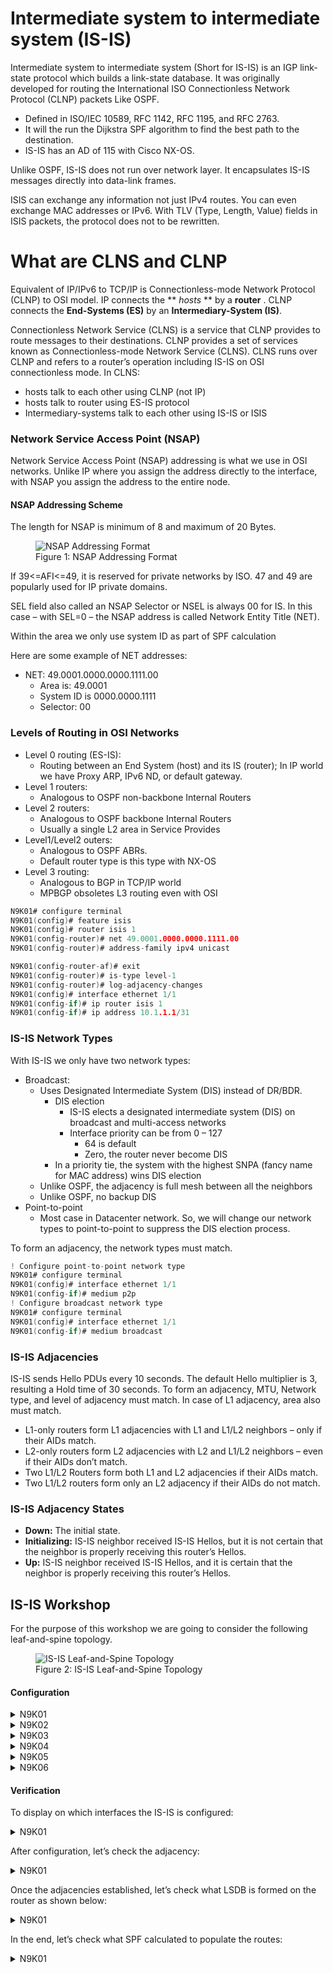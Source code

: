 # Intermediate system to intermediate system (IS-IS)

Intermediate system to intermediate system (Short for IS-IS) is an IGP link-state protocol which builds a link-state database. It was originally developed for routing the International ISO Connectionless Network Protocol (CLNP) packets Like OSPF.

  * Defined in ISO/IEC 10589, RFC 1142, RFC 1195, and RFC 2763.
  * It will the run the Dijkstra SPF algorithm to find the best path to the destination.
  * IS-IS has an AD of 115 with Cisco NX-OS.

Unlike OSPF, IS-IS does not run over network layer. It encapsulates IS-IS messages directly into data-link frames.

ISIS can exchange any information not just IPv4 routes. You can even exchange MAC addresses or IPv6. With TLV (Type, Length, Value) fields in ISIS packets, the protocol does not to be rewritten.


# What are CLNS and CLNP


Equivalent of IP/IPv6 to TCP/IP is Connectionless-mode Network Protocol (CLNP) to OSI model. IP connects the ** *hosts* ** by a **router** . CLNP connects the **End-Systems (ES)** by an **Intermediary-System (IS)**.

Connectionless Network Service (CLNS) is a service that CLNP provides to route messages to their destinations. CLNP provides a set of services known as Connectionless-mode Network Service (CLNS). CLNS runs over CLNP and refers to a router’s operation including IS-IS on OSI connectionless mode. In CLNS:

  * hosts talk to each other using CLNP (not IP)
  * hosts talk to router using ES-IS protocol
  * Intermediary-systems talk to each other using IS-IS or ISIS

### Network Service Access Point (NSAP)

Network Service Access Point (NSAP) addressing is what we use in OSI networks. Unlike IP where you assign the address directly to the interface, with NSAP you assign the address to the entire node.

#### NSAP Addressing Scheme

The length for NSAP is minimum of 8 and maximum of 20 Bytes.

<figure>
  <img src="https://user-images.githubusercontent.com/31813625/235539939-b0423bf9-6cf4-4840-a659-347c343cb60d.png" alt="NSAP Addressing Format">
  <figcaption>Figure 1: NSAP Addressing Format</figcaption>
</figure>


If 39<=AFI<=49, it is reserved for private networks by ISO. 47 and 49 are popularly used for IP private domains.

SEL field also called an NSAP Selector or NSEL is always 00 for IS. In this case – with SEL=0 – the NSAP address is called Network Entity Title (NET).

Within the area we only use system ID as part of SPF calculation

Here are some example of NET addresses:

* NET: 49.0001.0000.0000.1111.00
  * Area is: 49.0001
  * System ID is 0000.0000.1111
  * Selector: 00

### Levels of Routing in OSI Networks

* Level 0 routing (ES-IS):
  * Routing between an End System (host) and its IS (router); In IP world we have Proxy ARP, IPv6 ND, or default gateway.
* Level 1 routers:
  * Analogous to OSPF non-backbone Internal Routers
* Level 2 routers:
  * Analogous to OSPF backbone Internal Routers
  * Usually a single L2 area in Service Provides
* Level1/Level2 outers:
  * Analogous to OSPF ABRs.
  * Default router type is this type with NX-OS
* Level 3 routing:
  * Analogous to BGP in TCP/IP world
  * MPBGP obsoletes L3 routing even with OSI

```c  
N9K01# configure terminal
N9K01(config)# feature isis
N9K01(config)# router isis 1
N9K01(config-router)# net 49.0001.0000.0000.1111.00
N9K01(config-router)# address-family ipv4 unicast

N9K01(config-router-af)# exit
N9K01(config-router)# is-type level-1
N9K01(config-router)# log-adjacency-changes
N9K01(config)# interface ethernet 1/1
N9K01(config-if)# ip router isis 1
N9K01(config-if)# ip address 10.1.1.1/31
```

### IS-IS Network Types

With IS-IS we only have two network types:

  * Broadcast:
    * Uses Designated Intermediate System (DIS) instead of DR/BDR.
      * DIS election
        * IS-IS elects a designated intermediate system (DIS) on broadcast and multi-access networks
	    * Interface priority can be from 0 – 127
		  * 64 is default
		  * Zero, the router never become DIS
	  * In a priority tie, the system with the highest SNPA (fancy name for MAC address) wins DIS election
    * Unlike OSPF, the adjacency is full mesh between all the neighbors
    * Unlike OSPF, no backup DIS
  * Point-to-point
    * Most case in Datacenter network. So, we will change our network types to point-to-point to suppress the DIS election process.

To form an adjacency, the network types must match.

```c
! Configure point-to-point network type
N9K01# configure terminal
N9K01(config)# interface ethernet 1/1
N9K01(config-if)# medium p2p
! Configure broadcast network type
N9K01# configure terminal
N9K01(config)# interface ethernet 1/1
N9K01(config-if)# medium broadcast
```

### IS-IS Adjacencies

IS-IS sends Hello PDUs every 10 seconds. The default Hello multiplier is 3, resulting a Hold time of 30 seconds. To form an adjacency, MTU, Network type, and level of adjacency must match. In case of L1 adjacency, area also must match.

* L1-only routers form L1 adjacencies with L1 and L1/L2 neighbors – only if their AIDs match.
* L2-only routers form L2 adjacencies with L2 and L1/L2 neighbors – even if their AIDs don’t match.
* Two L1/L2 Routers form both L1 and L2 adjacencies if their AIDs match.
* Two L1/L2 routers form only an L2 adjacency if their AIDs do not match.

### IS-IS Adjacency States

  * **Down:** The initial state.
  * **Initializing:** IS-IS neighbor received IS-IS Hellos, but it is not certain that the neighbor is properly receiving this router’s Hellos.
  * **Up:** IS-IS neighbor received IS-IS Hellos, and it is certain that the neighbor is properly receiving this router’s Hellos.


## IS-IS Workshop

For the purpose of this workshop we are going to consider the following leaf-and-spine topology.

<figure>
  <img src="https://user-images.githubusercontent.com/31813625/235541992-06cb69f1-1c46-42f2-8bb0-72bcb41da963.png" alt="IS-IS Leaf-and-Spine Topology">
  <figcaption>Figure 2: IS-IS Leaf-and-Spine Topology</figcaption>
</figure>

#### Configuration

<details>
 
<summary>N9K01</summary>

```abap
configure terminal
    feature isis
  interface Ethernet1/1
     no switchport
     ip address 10.1.1.0/31
     no shutdown
    interface Ethernet1/2
     no switchport
     ip address 10.1.1.2/31
     no shutdown
    interface Ethernet1/3
     no switchport
     ip address 10.1.1.4/31
     no shutdown
    interface Ethernet1/4
     no switchport
    ip address 10.1.1.6/31
     no shutdown
    router isis 1
      net 49.0001.0000.0000.1111.00
    address-family ipv4 unicast
    is-type level-1
    log-adjacency-changes
    interface ethernet 1/1-4
      ip router isis 1
     medium p2p
    exit
```
</details>

<details>

<summary>N9K02</summary>

```abap
configure terminal
    feature isis
  interface Ethernet1/1
     no switchport
     ip address 10.1.1.8/31
     no shutdown
    interface Ethernet1/2
     no switchport
     ip address 10.1.1.10/31
     no shutdown
    interface Ethernet1/3
     no switchport
     ip address 10.1.1.12/31
     no shutdown
    interface Ethernet1/4
     no switchport
    ip address 10.1.1.14/31
    router isis 1
      net 49.0001.0000.0000.2222.00
    address-family ipv4 unicast
    is-type level-1
    log-adjacency-changes
    interface ethernet 1/1-4
      ip router isis 1
     medium p2p
    exit
```
</details>

<details>

<summary>N9K03</summary>

```abap
configure terminal
    feature isis
  interface Ethernet1/1
     no switchport
     ip address 10.1.1.1/31
     no shutdown
    interface Ethernet1/2
     no switchport
     ip address 10.1.1.9/31
     no shutdown
  interface Ethernet1/6
     no switchport
     ip address 172.16.1.1/24
     no shutdown 
    interface Ethernet1/7
     no switchport
     ip address 172.16.2.1/24
     no shutdown
    router isis 1
      net 49.0001.0000.0000.3333.00
    address-family ipv4 unicast
    is-type level-1
    log-adjacency-changes
    interface ethernet 1/1-2
      ip router isis 1
     medium p2p
  interface ethernet 1/6-7
  ip router isis 1 
    exit
```
</details>

<details>

<summary>N9K04</summary>

```abap
configure terminal
    feature isis
  interface Ethernet1/1
     no switchport
     ip address 10.1.1.3/31
     no shutdown
    interface Ethernet1/2
     no switchport
     ip address 10.1.1.11/31
     no shutdown
  interface Ethernet1/6
     no switchport
     ip address 172.16.3.1/24
     no shutdown 
    interface Ethernet1/7
     no switchport
     ip address 172.16.4.1/24
     no shutdown
    router isis 1
      net 49.0001.0000.0000.4444.00
    address-family ipv4 unicast
    is-type level-1
    log-adjacency-changes
    interface ethernet 1/1-2
      ip router isis 1
     medium p2p
  interface ethernet 1/6-7
  ip router isis 1 
    exit
```
</details>

<details>

<summary>N9K05</summary>

```abap
configure terminal
    feature isis
  interface Ethernet1/1
     no switchport
     ip address 10.1.1.5/31
     no shutdown
    interface Ethernet1/2
     no switchport
     ip address 10.1.1.13/31
     no shutdown
  interface Ethernet1/6
     no switchport
     ip address 172.16.5.1/24
     no shutdown 
    interface Ethernet1/7
     no switchport
     ip address 172.16.6.1/24
     no shutdown
    router isis 1
      net 49.0001.0000.0000.5555.00
      address-family ipv4 unicast
      is-type level-1
    log-adjacency-changes
  interface ethernet 1/1-2
    ip router isis 1
     medium p2p
    interface ethernet 1/6-7
    ip router isis 1 
    exit
```
</details>

<details>

<summary>N9K06</summary>

```abap
configure terminal
    feature isis
  interface Ethernet1/1
     no switchport
     ip address 10.1.1.7/31
     no shutdown
    interface Ethernet1/2
     no switchport
     ip address 10.1.1.15/31
     no shutdown
  interface Ethernet1/6
     no switchport
     ip address 172.16.7.1/24
     no shutdown 
    interface Ethernet1/7
     no switchport
     ip address 172.16.8.1/24
     no shutdown
    router isis 1
      net 49.0001.0000.0000.6666.00
      address-family ipv4 unicast
      is-type level-1
    log-adjacency-changes
  interface ethernet 1/1-2
    ip router isis 1
     medium p2p
    interface ethernet 1/6-7
    ip router isis 1 
    exit
```
</details>

#### Verification

To display on which interfaces the IS-IS is configured:

<details>

<summary>N9K01</summary>

```boo
N9K01# show isis interface brief
IS-IS process: 1 VRF: default
Interface    Type  Idx State        Circuit   MTU  Metric  Priority  Adjs/AdjsUp
                                                   L1  L2  L1  L2    L1    L2
--------------------------------------------------------------------------------
Topology: TopoID: 0
Ethernet1/1  P2P   1     Up/Ready   0x01/L1   1500 40  40  64  64    1/1   0/0
Topology: TopoID: 0
Ethernet1/2  P2P   2     Up/Ready   0x01/L1   1500 40  40  64  64    1/1   0/0
Topology: TopoID: 0
Ethernet1/3  P2P   3     Up/Ready   0x01/L1   1500 40  40  64  64    1/1   0/0
Topology: TopoID: 0
Ethernet1/4  P2P   4     Up/Ready   0x01/L1   1500 40  40  64  64    1/1   0/0
```
</details>

After configuration, let’s check the adjacency:

<details>

<summary>N9K01</summary>

```boo
N9K01# show isis adjacency
IS-IS process: 1 VRF: default
IS-IS adjacency database:
Legend: '!': No AF level connectivity in given topology
System ID       SNPA            Level  State  Hold Time  Interface
N9K03           N/A             1      UP     00:00:29   Ethernet1/1
N9K04           N/A             1      UP     00:00:29   Ethernet1/2
N9K06           N/A             1      UP     00:00:25   Ethernet1/3
N9K06           N/A             1      UP     00:00:25   Ethernet1/4
```
</details>

Once the adjacencies established, let’s check what LSDB is formed on the router as shown below:

<details>

<summary>N9K01</summary>

```boo
N9K01# show isis database
IS-IS Process: 1 LSP database VRF: default
IS-IS Level-1 Link State Database
  LSPID                 Seq Number   Checksum  Lifetime   A/P/O/T
  N9K01.00-00         * 0x0000000C   0xC9F3    1062       0/0/0/1
  switch.00-00          0x0000000F   0x4A7C    1064       0/0/0/1
  N9K03.00-00           0x00000018   0x9382    800        0/0/0/1
  N9K04.00-00           0x00000007   0x9659    884        0/0/0/1
  N9K06.00-00           0x00000007   0x8F28    987        0/0/0/1
  N9K06.00-00           0x00000007   0xD0B0    1068       0/0/0/1

IS-IS Level-2 Link State Database
  LSPID                 Seq Number   Checksum  Lifetime   A/P/O/T
```
</details>  

In the end, let’s check what SPF calculated to populate the routes:

<details>

<summary>N9K01</summary>

```boo
N9K01# show ip route isis-1
IP Route Table for VRF "default"
'*' denotes best ucast next-hop
'**' denotes best mcast next-hop
'[x/y]' denotes [preference/metric]
'%<string>' in via output denotes VRF <string>

10.1.1.8/31, ubest/mbest: 1/0
    *via 10.1.1.1, Eth1/1, [115/80], 00:07:36, isis-1, L1
10.1.1.10/31, ubest/mbest: 1/0
    *via 10.1.1.3, Eth1/2, [115/80], 00:05:54, isis-1, L1
10.1.1.12/31, ubest/mbest: 1/0
    *via 10.1.1.5, Eth1/3, [115/80], 00:04:19, isis-1, L1
10.1.1.14/31, ubest/mbest: 1/0
    *via 10.1.1.7, Eth1/4, [115/80], 00:02:57, isis-1, L1
172.16.1.0/24, ubest/mbest: 1/0
    *via 10.1.1.1, Eth1/1, [115/80], 00:07:29, isis-1, L1
172.16.2.0/24, ubest/mbest: 1/0
    *via 10.1.1.1, Eth1/1, [115/80], 00:07:28, isis-1, L1
172.16.3.0/24, ubest/mbest: 1/0
    *via 10.1.1.3, Eth1/2, [115/80], 00:05:54, isis-1, L1
172.16.4.0/24, ubest/mbest: 1/0
    *via 10.1.1.3, Eth1/2, [115/80], 00:05:54, isis-1, L1
172.16.5.0/24, ubest/mbest: 1/0
    *via 10.1.1.5, Eth1/3, [115/80], 00:04:19, isis-1, L1
172.16.6.0/24, ubest/mbest: 1/0
    *via 10.1.1.5, Eth1/3, [115/80], 00:04:19, isis-1, L1
172.16.7.0/24, ubest/mbest: 1/0
    *via 10.1.1.7, Eth1/4, [115/80], 00:02:57, isis-1, L1
172.16.8.0/24, ubest/mbest: 1/0
    *via 10.1.1.7, Eth1/4, [115/80], 00:02:57, isis-1, L1
```
</details>  